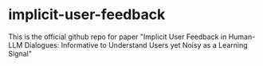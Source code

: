 # implicit-user-feedback
This is the official github repo for paper "Implicit User Feedback in Human-LLM Dialogues: Informative to Understand Users yet Noisy as a Learning Signal"
